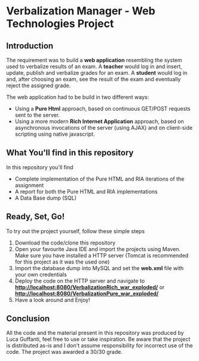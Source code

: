 # Verbalization Manager - Web Technologies Project
## Introduction
The requirement was to build a **web application** resembling the system used to verbalize results of an exam. A **teacher** would log in and insert, update, publish and verbalize grades for an exam. A **student** would log in and, after choosing an exam, see the result of the exam and eventually reject the assigned grade. 

The web application had to be build in two different ways:
 - Using a **Pure Html** approach, based on continuous GET/POST requests sent to the server.
 - Using a more modern **Rich Internet Application** approach, based on asynchronous invocations of the server (using AJAX)  and on client-side scripting using native javascript.
## What You'll find in this repository
In this repository you'll find
 - Complete implementation of the Pure HTML and RIA iterations of the assignment
 - A report for both the Pure HTML and RIA implementations
 - A Data Base dump (SQL)
## Ready, Set, Go!
To try out the project yourself, follow these simple steps
1. Download the code/clone this repository
2. Open your favourite Java IDE and import the projects using Maven. Make sure you have installed a HTTP server (Tomcat is recommended for this project as it was the used one)
3. Import the database dump into MySQL and set the **web.xml** file with your own credentials
4. Deploy the code on the HTTP server and navigate to
   [**http://localhost:8080/VerbalizationRich_war_exploded/**](http://localhost:8080/VerbalizationRich_war_exploded/)
   or
   [**http://localhost:8080/VerbalizationPure_war_exploded/**](http://localhost:8080/VerbalizationPure_war_exploded/)
5. Have a look around and Enjoy!
 ## Conclusion
 All the code and the material present in this repository was produced by Luca Guffanti, feel free to use or take inspiration. Be aware that the project is distributed as-is and I don't assume responsibility for incorrect use of the code.
 The project was awarded a 30/30 grade. 
